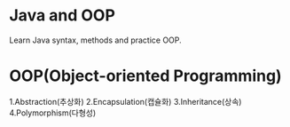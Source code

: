 # Java and OOP
Learn Java syntax, methods and practice OOP.

# OOP(Object-oriented Programming)
1.Abstraction(추상화)
2.Encapsulation(캡슐화)
3.Inheritance(상속)
4.Polymorphism(다형성)

